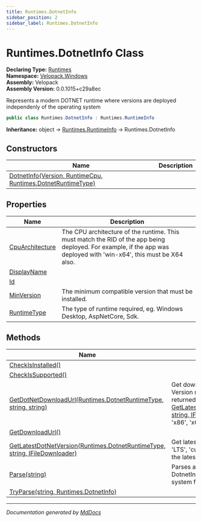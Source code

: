 ```yaml
---
title: Runtimes.DotnetInfo
sidebar_position: 2
sidebar_label: Runtimes.DotnetInfo
---
```

<!--  
  <auto-generated>   
    The contents of this file were generated by a tool.  
    Changes to this file may be list if the file is regenerated  
  </auto-generated>   
-->

# Runtimes.DotnetInfo Class

**Declaring Type:** [Runtimes](../index.md)  
**Namespace:** [Velopack.Windows](../../index.md)  
**Assembly:** Velopack  
**Assembly Version:** 0.0.1015+c29a8ec

 Represents a modern DOTNET runtime where versions are deployed independenly of the operating system 

```csharp
public class Runtimes.DotnetInfo : Runtimes.RuntimeInfo
```

**Inheritance:** object → [Runtimes.RuntimeInfo](../RuntimeInfo/index.md) → Runtimes.DotnetInfo

## Constructors

| Name                                                                                 | Description |
| ------------------------------------------------------------------------------------ | ----------- |
| [DotnetInfo(Version, RuntimeCpu, Runtimes.DotnetRuntimeType)](constructors/index.md) |             |

## Properties

| Name                                             | Description                                                                                                                                                                        |
| ------------------------------------------------ | ---------------------------------------------------------------------------------------------------------------------------------------------------------------------------------- |
| [CpuArchitecture](properties/CpuArchitecture.md) |  The CPU architecture of the runtime. This must match the RID of the app being deployed.             For example, if the app was deployed with 'win\-x64', this must be X64 also.  |
| [DisplayName](properties/DisplayName.md)         |                                                                                                                                                                                    |
| [Id](properties/Id.md)                           |                                                                                                                                                                                    |
| [MinVersion](properties/MinVersion.md)           |  The minimum compatible version that must be installed.                                                                                                                            |
| [RuntimeType](properties/RuntimeType.md)         |  The type of runtime required, eg. Windows Desktop, AspNetCore, Sdk.                                                                                                               |

## Methods

| Name                                                                                                             | Description                                                                                                                                                                                                                                                                          |
| ---------------------------------------------------------------------------------------------------------------- | ------------------------------------------------------------------------------------------------------------------------------------------------------------------------------------------------------------------------------------------------------------------------------------ |
| [CheckIsInstalled()](methods/CheckIsInstalled.md)                                                                |                                                                                                                                                                                                                                                                                      |
| [CheckIsSupported()](methods/CheckIsSupported.md)                                                                |                                                                                                                                                                                                                                                                                      |
| [GetDotNetDownloadUrl(Runtimes.DotnetRuntimeType, string, string)](methods/GetDotNetDownloadUrl.md)              | Get download url for a specific version of dotnet. Version must be an absolute version, such as one returned by [GetLatestDotNetVersion(Runtimes.DotnetRuntimeType, string, IFileDownloader)](methods/GetLatestDotNetVersion.md). cpuarch should be either 'x86', 'x64', or 'arm64'. |
| [GetDownloadUrl()](methods/GetDownloadUrl.md)                                                                    |                                                                                                                                                                                                                                                                                      |
| [GetLatestDotNetVersion(Runtimes.DotnetRuntimeType, string, IFileDownloader)](methods/GetLatestDotNetVersion.md) | Get latest available version of dotnet. Channel can be 'LTS', 'current', or a two part version  (eg. '6.0') to get the latest minor release.                                                                                                                                         |
| [Parse(string)](methods/Parse.md)                                                                                | Parses a string such as 'net6' or net5.0.14\-x86 into a DotnetInfo class capable of checking the current system for installed status, or downloading \/ installing.                                                                                                                  |
| [TryParse(string, Runtimes.DotnetInfo)](methods/TryParse.md)                                                     |                                                                                                                                                                                                                                                                                      |

___

*Documentation generated by [MdDocs](https://github.com/ap0llo/mddocs)*
